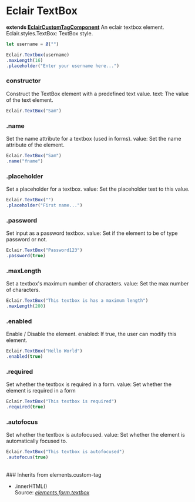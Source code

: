 # Eclair TextBox
__extends [EclairCustomTagComponent](https://github.com/SamGarlick/Eclair/tree/main/src/elements/custom-tag.js)__
An eclair textbox element.
Eclair.styles.TextBox: TextBox style.
```javascript
let username = Ø("")

Eclair.Textbox(username)
.maxLength(16)
.placeholder("Enter your username here...")
```
### constructor
Construct the TextBox element with a predefined text value.
text: The value of the text element.
```javascript
Eclair.TextBox("Sam")
```
### .name
Set the name attribute for a textbox (used in forms).
value: Set the name attribute of the element.
```javascript
Eclair.TextBox("Sam")
.name("fname")
```
### .placeholder
Set a placeholder for a textbox.
value: Set the placeholder text to this value.
```javascript
Eclair.TextBox("")
.placeholder("First name...")
```
### .password
Set input as a password textbox.
value: Set if the element to be of type password or not.
```javascript
Eclair.TextBox("Password123")
.password(true)
```
### .maxLength
Set a textbox's maximum number of characters.
value: Set the max number of characters.
```javascript
Eclair.TextBox("This textbox is has a maximum length")
.maxLength(280)
```
### .enabled
Enable / Disable the element.
enabled: If true, the user can modify this element.
```javascript
Eclair.TextBox("Hello World")
.enabled(true)
```
### .required
Set whether the textbox is required in a form.
value: Set whether the element is required in a form
```javascript
Eclair.TextBox("This textbox is required")
.required(true)
```
### .autofocus
Set whether the textbox is autofocused.
value: Set whether the element is automatically focused to.
```javascript
Eclair.TextBox("This textbox is autofocused")
.autofocus(true)
```
<br/>### Inherits from elements.custom-tag
 - .innerHTML()
<br/>Source: [_elements.form.textbox_](https://github.com/SamGarlick/Eclair/tree/main/src/elements/form/textbox.js)